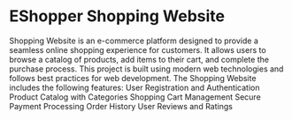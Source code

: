 # EShopper Shopping Website
Shopping Website is an e-commerce platform designed to provide a seamless online shopping experience for customers. It allows users to browse a catalog of products, add items to their cart, and complete the purchase process. This project is built using modern web technologies and follows best practices for web development.
The Shopping Website includes the following features:
User Registration and Authentication
Product Catalog with Categories
Shopping Cart Management
Secure Payment Processing
Order History
User Reviews and Ratings

